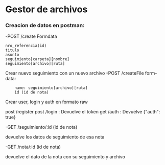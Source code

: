 # Gestor de archivos

### Creacion de datos en postman:

-POST  /create
Formdata
```
nro_referencia(id)
titulo
asunto
seguimiento[carpeta][nombre] 
seguimiento[archivo][ruta]
```

Crear nuevo seguimiento con un nuevo archivo
-POST  /createFile
form-data:
```
    name: seguimiento[archivo][ruta]
    id (id de nota)  
```

Crear user, login y auth en formato raw

post /register
post /login : Devuelve el token
get /auth : Devuelve  {"auth": true}



-GET /seguimiento/:id (id de nota)

devuelve los datos de seguimiento de esa nota 

-GET /nota/:id (id de nota)

devuelve el dato de la nota con su seguimiento y archivo
